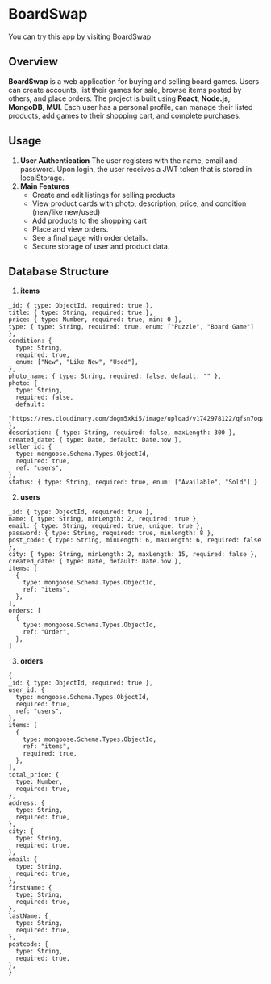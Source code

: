 # BoardSwap

You can try this app by visiting [BoardSwap](https://c50-group-b-c5689f722e00.herokuapp.com/)

## Overview

**BoardSwap** is a web application for buying and selling board games. Users can create accounts, list their games for sale, browse items posted by others, and place orders. The project is built using **React**, **Node.js**, **MongoDB**, **MUI**.
Each user has a personal profile, can manage their listed products, add games to their shopping cart, and complete purchases.

## Usage

1. **User Authentication**
    The user registers with the name,  email and password. Upon login, the user receives a JWT token that is stored in localStorage.
2. **Main Features**
    - Create and edit listings for selling products
    - View product cards with photo, description, price, and condition (new/like new/used)
    - Add products to the shopping cart
    - Place and view orders.
    - See a final page with order details.
    - Secure storage of user and product data.

## Database Structure

1. **items**

```
_id: { type: ObjectId, required: true },
title: { type: String, required: true },
price: { type: Number, required: true, min: 0 },
type: { type: String, required: true, enum: ["Puzzle", "Board Game"] },
condition: {
  type: String,
  required: true,
  enum: ["New", "Like New", "Used"],
},
photo_name: { type: String, required: false, default: "" },
photo: {
  type: String,
  required: false,
  default:
    "https://res.cloudinary.com/dogm5xki5/image/upload/v1742978122/qfsn7oqaob87rxurw5xq.jpg",
},
description: { type: String, required: false, maxLength: 300 },
created_date: { type: Date, default: Date.now },
seller_id: {
  type: mongoose.Schema.Types.ObjectId,
  required: true,
  ref: "users",
},
status: { type: String, required: true, enum: ["Available", "Sold"] }
```

2. **users**

```
_id: { type: ObjectId, required: true },
name: { type: String, minLength: 2, required: true },
email: { type: String, required: true, unique: true },
password: { type: String, required: true, minlength: 8 },
post_code: { type: String, minLength: 6, maxLength: 6, required: false },
city: { type: String, minLength: 2, maxLength: 15, required: false },
created_date: { type: Date, default: Date.now },
items: [
  {
    type: mongoose.Schema.Types.ObjectId,
    ref: "items",
  },
],
orders: [
  {
    type: mongoose.Schema.Types.ObjectId,
    ref: "Order",
  },
]
```

3. **orders**

```
{
_id: { type: ObjectId, required: true },
user_id: {
  type: mongoose.Schema.Types.ObjectId,
  required: true,
  ref: "users",
},
items: [
  {
    type: mongoose.Schema.Types.ObjectId,
    ref: "items",
    required: true,
  },
],
total_price: {
  type: Number,
  required: true,
},
address: {
  type: String,
  required: true,
},
city: {
  type: String,
  required: true,
},
email: {
  type: String,
  required: true,
},
firstName: {
  type: String,
  required: true,
},
lastName: {
  type: String,
  required: true,
},
postcode: {
  type: String,
  required: true,
},
}
```

  


